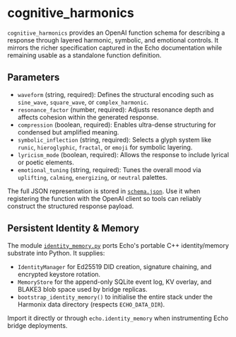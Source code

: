# cognitive_harmonics

`cognitive_harmonics` provides an OpenAI function schema for describing a
response through layered harmonic, symbolic, and emotional controls. It mirrors
the richer specification captured in the Echo documentation while remaining
usable as a standalone function definition.

## Parameters

- `waveform` (string, required): Defines the structural encoding such as
  `sine_wave`, `square_wave`, or `complex_harmonic`.
- `resonance_factor` (number, required): Adjusts resonance depth and affects
  cohesion within the generated response.
- `compression` (boolean, required): Enables ultra-dense structuring for
  condensed but amplified meaning.
- `symbolic_inflection` (string, required): Selects a glyph system like `runic`,
  `hieroglyphic`, `fractal`, or `emoji` for symbolic layering.
- `lyricism_mode` (boolean, required): Allows the response to include lyrical or
  poetic elements.
- `emotional_tuning` (string, required): Tunes the overall mood via `uplifting`,
  `calming`, `energizing`, or `neutral` palettes.

The full JSON representation is stored in [`schema.json`](schema.json). Use it
when registering the function with the OpenAI client so tools can reliably
construct the structured response payload.

## Persistent Identity & Memory

The module [`identity_memory.py`](identity_memory.py) ports Echo's portable C++
identity/memory substrate into Python.  It supplies:

- `IdentityManager` for Ed25519 DID creation, signature chaining, and encrypted
  keystore rotation.
- `MemoryStore` for the append-only SQLite event log, KV overlay, and BLAKE3
  blob space used by bridge replicas.
- `bootstrap_identity_memory()` to initialise the entire stack under the
  Harmonix data directory (respects `ECHO_DATA_DIR`).

Import it directly or through `echo.identity_memory` when instrumenting Echo
bridge deployments.
